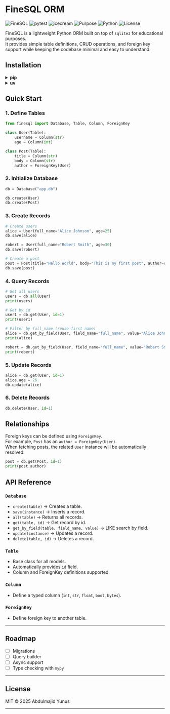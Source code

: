 # FineSQL ORM

![FineSQL](https://img.shields.io/badge/FineSQL-0.0.1-red?style=for-the-badge)
![pytest](https://img.shields.io/badge/pytest-8.4.2-blue?style=for-the-badge)
![icecream](https://img.shields.io/badge/icecream-2.1.8-orange?style=for-the-badge)
![Purpose](https://img.shields.io/badge/purpose-learning-green?style=for-the-badge)
![Python](https://img.shields.io/badge/python-3.9%2B-blue?style=for-the-badge)
![License](https://img.shields.io/badge/license-MIT-yellow?style=for-the-badge)

FineSQL is a lightweight Python ORM built on top of `sqlite3` for educational purposes.  
It provides simple table definitions, CRUD operations, and foreign key support while keeping the codebase minimal and easy to understand.

## Installation

<details>
<summary><b>pip</b></summary>

```bash
pip install finesql
```
</details>

<details>
<summary><b>uv</b></summary>

```bash
uv add finesql
```
</details>

## Quick Start

### 1. Define Tables

```python
from finesql import Database, Table, Column, ForeignKey

class User(Table):
    username = Column(str)
    age = Column(int)

class Post(Table):
    title = Column(str)
    body = Column(str)
    author = ForeignKey(User)
```

### 2. Initialize Database

```python
db = Database("app.db")

db.create(User)
db.create(Post)
```

### 3. Create Records

```python
# Create users
alice = User(full_name="Alice Johnson", age=25)
db.save(alice)

robert = User(full_name="Robert Smith", age=30)
db.save(robert)

# Create a post
post = Post(title="Hello World", body="This is my first post", author=robert)
db.save(post)
```

### 4. Query Records

```python
# Get all users
users = db.all(User)
print(users)

# Get by id
user1 = db.get(User, id=1)
print(user1)

# Filter by full_name (reuse first name)
alice = db.get_by_field(User, field_name="full_name", value="Alice Johnson")
print(alice)

robert = db.get_by_field(User, field_name="full_name", value="Robert Smith")
print(robert)
```

### 5. Update Records

```python
alice = db.get(User, id=1)
alice.age = 26
db.update(alice)
```

### 6. Delete Records

```python
db.delete(User, id=1)
```

## Relationships

Foreign keys can be defined using `ForeignKey`.  
For example, `Post` has an `author = ForeignKey(User)`.  
When fetching posts, the related `User` instance will be automatically resolved:

```python
post = db.get(Post, id=1)
print(post.author)
```

## API Reference

### `Database`
- `create(table)` → Creates a table.
- `save(instance)` → Inserts a record.
- `all(table)` → Returns all records.
- `get(table, id)` → Get record by id.
- `get_by_field(table, field_name, value)` → LIKE search by field.
- `update(instance)` → Updates a record.
- `delete(table, id)` → Deletes a record.

### `Table`
- Base class for all models.
- Automatically provides `id` field.
- Column and ForeignKey definitions supported.

### `Column`
- Define a typed column (`int`, `str`, `float`, `bool`, `bytes`).

### `ForeignKey`
- Define foreign key to another table.

---

## Roadmap

- [ ] Migrations
- [ ] Query builder
- [ ] Async support
- [ ] Type checking with `mypy`

---

## License

MIT © 2025 Abdulmajid Yunus

---
